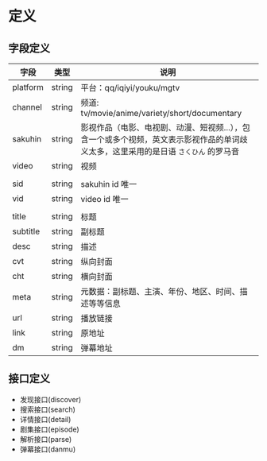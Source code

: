 # 定义

## 字段定义

| 字段       | 类型     | 说明                                                                    |
|----------|--------|-----------------------------------------------------------------------|
| platform | string | 平台：qq/iqiyi/youku/mgtv                                                |
| channel  | string | 频道: tv/movie/anime/variety/short/documentary                          |
| sakuhin  | string | 影视作品（电影、电视剧、动漫、短视频...），包含一个或多个视频，英文表示影视作品的单词歧义太多，这里采用的是日语 `さくひん` 的罗马音 |
| video    | string | 视频                                                                    |
|          |        |                                                                       |
| sid      | string | sakuhin id 唯一                                                         |
| vid      | string | video id   唯一                                                         |
|          |        |                                                                       |
| title    | string | 标题                                                                    |
| subtitle | string | 副标题                                                                   |
| desc     | string | 描述                                                                    |
| cvt      | string | 纵向封面                                                                  |
| cht      | string | 横向封面                                                                  |
| meta     | string | 元数据：副标题、主演、年份、地区、时间、描述等等信息                                            |
| url      | string | 播放链接                                                                  |
| link     | string | 原地址                                                                   |
| dm       | string | 弹幕地址                                                                  |


## 接口定义

- 发现接口(discover)
- 搜索接口(search)
- 详情接口(detail)
- 剧集接口(episode)
- 解析接口(parse)
- 弹幕接口(danmu)